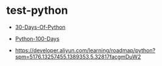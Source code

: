 # test-python

- [30-Days-Of-Python](https://github.com/Asabeneh/30-Days-Of-Python)

- [Python-100-Days](https://github.com/jackfrued/Python-100-Days)

- https://developer.aliyun.com/learning/roadmap/python?spm=5176.13257455.1389353.5.32817facgmDuW2
